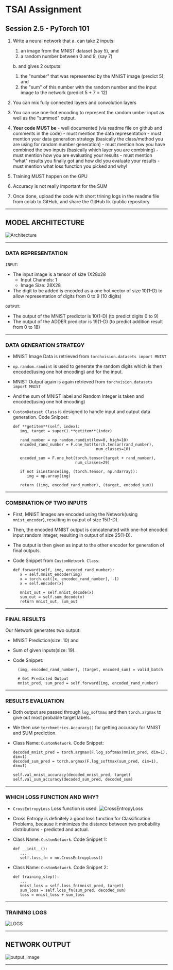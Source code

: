 # TSAI Assignment

## Session 2.5 - PyTorch 101

1. Write a neural network that
   a. can take 2 inputs:

   1. an image from the MNIST dataset (say 5), and
   2. a random number between 0 and 9, (say 7)

   b. and gives 2 outputs:

   1. the "number" that was represented by the MNIST image (predict 5), and
   2. the "sum" of this number with the random number and the input image to the network (predict 5 + 7 = 12)

2. You can mix fully connected layers and convolution layers

3. You can use one-hot encoding to represent the random umber input as well as the "summed" output.

4. **Your code MUST be** - well documented (via readme file on github and comments in the code) - must mention the data representation - must mention your data generation strategy (basically the class/method you are using for random number generation) - must mention how you have combined the two inputs (basically which layer you are combining) - must mention how you are evaluating your results - must mention "what" results you finally got and how did you evaluate your results - must mention what loss function you picked and why!

5. Training MUST happen on the GPU

6. Accuracy is not really important for the SUM

7. Once done, upload the code with short trining logs in the readme file from colab to GitHub, and share the GitHub lik (public repository

---

## MODEL ARCHITECTURE

![Architecture](assets/architecture.png)

---

### DATA REPRESENTATION

`INPUT`:

- The input image is a tensor of size 1X28x28
  - Input Channels: 1
  - Image Size: 28X28
- The digit to be added is encoded as a one hot vector of size 10(1-D) to allow representation of digits from 0 to 9 (10 digits)

`OUTPUT`:

- The output of the MNIST predictor is 10(1-D) (to predict digits 0 to 9)
- The output of the ADDER predictor is 19(1-D) (to predict addition result from 0 to 18)

---

### DATA GENERATION STRATEGY

- MNIST Image Data is retrieved from `torchvision.datasets import MNIST`
- `np.random.randint` is used to generate the random digits which is then encoded(using one hot encoding) and for the input.

- MNIST Output again is again retrieved from `torchvision.datasets import MNIST`
- And the sum of MNIST label and Random Integer is taken and encoded(using one hot encoding)
- `CustomDataset Class` is designed to handle input and output data generation. Code Snippet:

      def **getitem**(self, index):
         img, target = super().**getitem**(index)

         rand_number = np.random.randint(low=0, high=10)
         encoded_rand_number = F.one_hot(torch.tensor(rand_number),
                                          num_classes=10)

         encoded_sum = F.one_hot(torch.tensor(target + rand_number),
                                 num_classes=29)

         if not isinstance(img, (torch.Tensor, np.ndarray)):
            img = np.array(img)

         return ((img, encoded_rand_number), (target, encoded_sum))

---

### COMBINATION OF TWO INPUTS

- First, MNIST Images are encoded using the Network(using `mnist_encoder`), resulting in output of size 15(1-D).
- Then, the encoded MNIST output is concatenated with one-hot encoded input random integer, resulting in output of size 25(1-D).
- The output is then given as input to the other encoder for generation of final outputs.
- Code Snippet from `CustomNetwork Class`:

      def forward(self, img, encoded_rand_number):
         x = self.mnist_encoder(img)
         x = torch.cat([x, encoded_rand_number], -1)
         x = self.encoder(x)

         mnist_out = self.mnist_decode(x)
         sum_out = self.sum_decode(x)
         return mnist_out, sum_out

---

### FINAL RESULTS

Our Network generates two output:

- MNIST Prediction(size: 10) and
- Sum of given inputs(size: 19).
- Code Snippet:

        (img, encoded_rand_number), (target, encoded_sum) = valid_batch

        # Get Predicted Output
        mnist_pred, sum_pred = self.forward(img, encoded_rand_number)

---

### RESULTS EVALUATION

- Both output are passed through `log_softmax` and then `torch.argmax` to give out most probable target labels.
- We then use `torchmetrics.Accuracy()` for getting accuracy for MNIST and SUM prediction.
- Class Name: `CustomNetwork`. Code Snippet:

      decoded_mnist_pred = torch.argmax(F.log_softmax(mnist_pred, dim=1), dim=1)
      decoded_sum_pred = torch.argmax(F.log_softmax(sum_pred, dim=1), dim=1)

      self.val_mnist_accuracy(decoded_mnist_pred, target)
      self.val_sum_accuracy(decoded_sum_pred, decoded_sum)

---

### WHICH LOSS FUNCTION AND WHY?

- `CrossEntropyLoss` Loss function is used.
  ![CrossEntropyLoss](assets/CrossEntropyLoss.png)
- Cross Entropy is definitely a good loss function for Classification Problems, because it minimizes the distance between two probability distributions - predicted and actual.

- Class Name: `CustomNetwork`. Code Snippet 1:

      def __init__():
         ...
         self.loss_fn = nn.CrossEntropyLoss()

- Class Name: `CustomNetwork`. Code Snippet 2:

      def training_step():
         ...
         mnist_loss = self.loss_fn(mnist_pred, target)
         sum_loss = self.loss_fn(sum_pred, decoded_sum)
         loss = mnist_loss + sum_loss

---

### TRAINING LOGS

![LOGS](assets/TrainingLogs.png)

---

## NETWORK OUTPUT

![output_image](assets/output.png)

---
